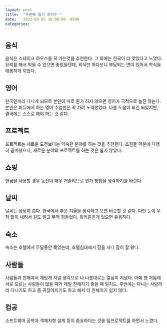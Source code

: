 ```yaml
---
layout: post
title:  "두번째 일기 최지수 "
date:   2022-03-05 10:00:00 -0500
categories: 
---
```


## 음식

음식은 스테이크 하우스를 꼭 가는것을 추천한다. 그 외에는 한국이 더 맛있다고 느꼈다. 요리를 해서 먹을 수 있으면 좋았을텐데, 외식만 하다보니 부담되는 면이 있어서 학식을 애용하게 되었다.

## 영어

한국인끼리 다니게 되므로 본인이 따로 뭔가 하지 않으면 영어가 극적으로 늘진 않는다. 본인은 퍼듀에서 하는 영어 수업만은 꼭 가려 노력했었다. 나름 도움이 되긴 되었지만, 결국에는 스스로 해야 하는 것 같다.

## 프로젝트

프로젝트는 새로운 도전보다는 익숙한 분야를 하는 것을 추천한다. 조원들 덕분에 다행히 끝마쳤으나, 새로운 분야의 프로젝트를 하는 것은 쉽지 않았다.

## 쇼핑

현금을 사용할 경우 동전이 매우 거슬리므로 뭔가 방법을 생각하기를 바란다.

## 날씨

날씨는 상당히 춥다. 한국에서 추운 겨울을 생각하고 오면 비슷할 것 같다. 다만 눈이 무척 많이 내려서 길도 얼고 무척 힘들었다. 워커같은게 있으면 유용하다.

## 숙소

숙소는 호텔에서 두달동안 묵었는데, 호텔침대에서 잠을 자니 잠이 잘 왔다.

## 사람들

사람들과 친해져서 재밌게 지낼 생각으로 나 나름대로는 열심히 지냈다. 아예 맨 처음에 서로 모르는 사람들이 많을 때가 제일 친해지기 좋을 때 일지도. 후반에는 다니는 사람끼리 다니기도 하고 좀 귀찮아지기도 하고 해서 더 친해지기 쉽지 않다.

## 컴공

소프트웨어 공학과 객체지향 설계 등이 중요하다는 것을 팀프로젝트를 하면서 느꼈다.

